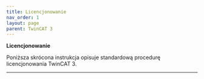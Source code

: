 ```yaml
---
title: Licencjonowanie
nav_order: 1
layout: page
parent: TwinCAT 3
---
```


**Licencjonowanie**

Poniższa skrócona instrukcja opisuje standardową procedurę licencjonowania TwinCAT 3.


---